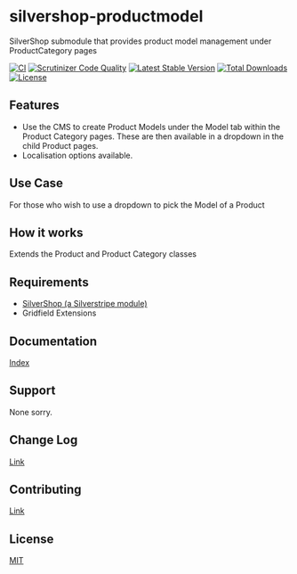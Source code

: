 # silvershop-productmodel
SilverShop submodule that provides product model management under ProductCategory pages

[![CI](https://github.com/AntonyThorpe/silvershop-productmodel/actions/workflows/ci.yml/badge.svg)](https://github.com/AntonyThorpe/silvershop-productmodel/actions/workflows/ci.yml)
[![Scrutinizer Code Quality](https://scrutinizer-ci.com/g/antonythorpe/silvershop-productmodel/badges/quality-score.png?b=master)](https://scrutinizer-ci.com/g/antonythorpe/silvershop-productmodel/?branch=master)
[![Latest Stable Version](https://poser.pugx.org/antonythorpe/silvershop-productmodel/v/stable)](https://packagist.org/packages/antonythorpe/silvershop-productmodel)
[![Total Downloads](https://poser.pugx.org/antonythorpe/silvershop-productmodel/downloads)](https://packagist.org/packages/antonythorpe/silvershop-productmodel)
[![License](https://poser.pugx.org/antonythorpe/silvershop-productmodel/license)](https://packagist.org/packages/antonythorpe/silvershop-productmodel)

## Features
* Use the CMS to create Product Models under the Model tab within the Product Category pages.  These are then available in a dropdown in the child Product pages.
* Localisation options available.

## Use Case
For those who wish to use a dropdown to pick the Model of a Product

## How it works
Extends the Product and Product Category classes

## Requirements
* [SilverShop (a Silverstripe module)](https://github.com/silvershop/silvershop-core)
* Gridfield Extensions

## Documentation
[Index](/docs/en/index.md)

## Support
None sorry.

## Change Log
[Link](changelog.md)

## Contributing
[Link](contributing.md)

## License
[MIT](LICENSE)
